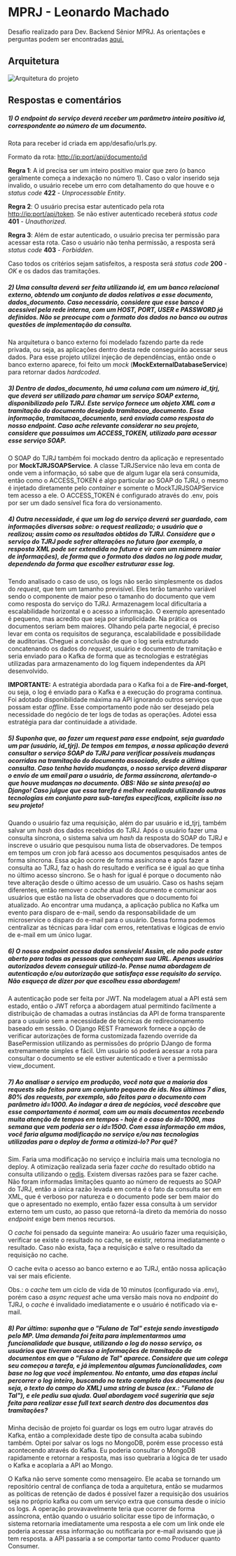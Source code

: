 # MPRJ - Leonardo Machado

Desafio realizado para Dev. Backend Sênior MPRJ.
As orientações e perguntas podem ser encontradas [aqui.](docs/)

## Arquitetura
![Arquitetura do projeto](docs/arquitetura.png)

## Respostas e comentários
##### 1) O *endpoint* do serviço deverá receber um parâmetro inteiro positivo id, correspondente ao número de um documento.
Rota para receber id criada em app/desafio/urls.py.

Formato da rota: [http://ip:port/api/documento/id]()

**Regra 1**: A id precisa ser um inteiro positivo maior que zero (o banco geralmente começa a indexação no número 1). 
Caso o valor inserido seja invalido, o usuário recebe um erro com detalhamento do que houve e o *status code* **422** - *Unprocessable Entity*.

**Regra 2**: O usuário precisa estar autenticado pela rota [http://ip:port/api/token](). Se não estiver autenticado receberá *status code* **401** - *Unauthorized*.

**Regra 3**: Além de estar autenticado, o usuário precisa ter permissão para acessar esta rota. Caso o usuário não tenha permissão, a resposta será *status code* **403** - *Forbidden*.

Caso todos os critérios sejam satisfeitos, a resposta será *status code* **200** - *OK* e os dados das tramitações.

##### 2) Uma consulta deverá ser feita utilizando id, em um banco relacional externo, obtendo um conjunto de dados relativos a esse documento, dados_documento. Caso necessário, considere que esse banco é acessível pela rede interna, com um HOST, PORT, USER e PASSWORD já definidos. Não se preocupe com o formato dos dados no banco ou outras questões de implementação da consulta.
Na arquitetura o banco externo foi modelado fazendo parte da rede privada, ou seja, as aplicações dentro desta rede conseguirão acessar seus dados. Para esse projeto utilizei injeção de dependências, então onde o banco externo aparece, foi feito um *mock* (**MockExternalDatabaseService**) para retornar dados *hardcoded*.

##### 3) Dentro de dados_documento, há uma coluna com um número id_tjrj, que deverá ser utilizado para chamar um serviço SOAP externo, disponibilizado pelo TJRJ. Este serviço fornece um objeto XML com a tramitação do documento desejado tramitacao_documento. Essa informação, tramitacao_documento, será enviada como resposta do nosso endpoint. Caso ache relevante considerar no seu projeto, considere que possuimos um ACCESS_TOKEN, utilizado para acessar esse serviço SOAP.
O SOAP do TJRJ também foi mockado dentro da aplicação e representado por **MockTJRJSOAPService**. A classe TJRJService não leva em conta de onde vem a informação, só sabe que de algum lugar ela será consumida, então como o ACCESS_TOKEN é algo particular ao SOAP do TJRJ, o mesmo é injetado diretamente pelo *container* e somente o MockTJRJSOAPService tem acesso a ele. O ACCESS_TOKEN é configurado através do .env, pois por ser um dado sensível fica fora do versionamento.

##### 4) Outra necessidade, é que um log do serviço deverá ser guardado, com informações diversas sobre: o request realizado; o usuário que o realizou; assim como os resultados obtidos do TJRJ. Considere que o serviço do TJRJ pode sofrer alterações no futuro (por exemplo, a resposta XML pode ser extendida no futuro e vir com um número maior de informações), de forma que o formato dos dados no log pode mudar, dependendo da forma que escolher estruturar esse log.
Tendo analisado o caso de uso, os logs não serão simplesmente os dados do *request*, que tem um tamanho previsível. Eles terão tamanho variável sendo o componente de maior peso o tamanho do documento que vem como resposta do serviço do TJRJ. Armazenagem local dificultaria a escalabilidade horizontal e o acesso a informação. O exemplo apresentado é pequeno, mas acredito que seja por simplicidade.  Na prática os documentos seriam bem maiores. Olhando pela parte negocial, é preciso levar em conta os requisitos de segurança, escalabilidade e possibilidade de auditorias.
Cheguei a conclusão de que o log seria estruturado concatenando os dados do *request*, usuário e documento de tramitação e seria enviado para o Kafka de forma que as tecnologias e estratégias utilizadas para armazenamento do log fiquem independentes da API desenvolvido.

**IMPORTANTE:** A estratégia abordada para o Kafka foi a de **Fire-and-forget**, ou seja, o log é enviado para o Kafka e a execução do programa continua. Foi adotado disponibilidade máxima na API ignorando outros serviços que possam estar *offline*. Esse comportamento pode não ser desejado pela necessidade do negócio de ter logs de todas as operações. Adotei essa estratégia para dar continuidade a atividade.

##### 5) Suponha que, ao fazer um request para esse endpoint, seja guardado um par (usuário, id_tjrj). De tempos em tempos, a nossa aplicação deverá consultar o serviço SOAP do TJRJ para verificar possíveis mudanças ocorridas na tramitação do documento associado, desde a última consulta. Caso tenha havido mudanças, o nosso serviço deverá disparar o envio de um email para o usuário, de forma assíncrona, alertando-o que houve mudanças no documento. OBS: Não se sinta preso(a) ao Django! Caso julgue que essa tarefa é melhor realizada utilizando outras tecnologias em conjunto para sub-tarefas específicas, explicite isso no seu projeto!
Quando o usuário faz uma requisição, além do par usuário e id_tjrj, também salvar um *hash* dos dados recebidos do TJRJ. 
Após o usuário fazer uma consulta síncrona, o sistema salva um *hash* da resposta do SOAP do TJRJ e inscreve o usuário que pesquisou numa lista de observadores. De tempos em tempos um cron job fará acesso aos documentos pesquisados antes de forma síncrona. Essa ação ocorre de forma assíncrona e após fazer a consulta ao TJRJ, faz o hash do resultado e verifica se é igual ao que tinha no último acesso síncrono. Se o hash for igual é porque o documento não teve alteração desde o último acesso de um usuário. Caso os hashs sejam diferentes, então remover o *cache* atual do documento e comunicar aos usuários que estão na lista de observadores que o documento foi atualizado. Ao encontrar uma mudança, a aplicação publica no Kafka um evento para disparo de e-mail, sendo da responsabilidade de um microservice o disparo do e-mail para o usuário. Dessa forma podemos centralizar as técnicas para lidar com erros, retentativas e lógicas de envio de e-mail em um único lugar.

##### 6) O nosso endpoint acessa dados sensíveis! Assim, ele não pode estar aberto para todas as pessoas que conheçam sua URL. Apenas usuários autorizados devem conseguir utilizá-lo. Pense numa abordagem de autenticação e/ou autorização que satisfaça esse requisito do serviço. Não esqueça de dizer por que escolheu essa abordagem!
A autenticação pode ser feita por JWT. Na modelagem atual a API está sem estado, então o JWT reforça a abordagem atual permitindo facilmente a distribuição de chamadas a outras instâncias da API de forma transparente para o usuário sem a necessidade de técnicas de redirecionamento baseado em sessão. O Django REST Framework fornece a opção de verificar autorizações de forma customizada fazendo override da BasePermission utilizando as permissões do próprio DJango de forma extremamente simples e fácil. Um usuário só poderá acessar a rota para consultar o documento se ele estiver autenticado e tiver a permissão view_document.

##### 7) Ao analisar o serviço em produção, você nota que a maioria dos requests são feitos para um conjunto pequeno de ids. Nos últimos 7 dias, 80% dos requests, por exemplo, são feitos para o documento com parâmetro id=1000. Ao indagar a área de negócios, você descobre que esse comportamento é normal, com um ou mais documentos recebendo muita atenção de tempos em tempos - hoje é o caso do id=1000, mas semana que vem poderia ser o id=1500. Com essa informação em mãos, você faria alguma modificação no serviço e/ou nas tecnologias utilizadas para o deploy de forma a otimizá-lo? Por quê?
Sim. Faria uma modificação no serviço e incluiria mais uma tecnologia no deploy. A otimização realizada seria fazer *cache* do resultado obtido na consulta utilizando o [redis](!https://redis.io/). Existem diversas razões para se fazer cache. Não foram informadas limitações quanto ao número de requests ao SOAP do TJRJ, então a única razão levada em conta é o fato da consulta ser em XML, que é verboso por natureza e o documento pode ser bem maior do que o apresentado no exemplo, então fazer essa consulta à um servidor externo tem um custo, ao passo que retorná-la direto da memória do nosso *endpoint* exige bem menos recursos.

O *cache* foi pensado da seguinte maneira:
Ao usuário fazer uma requisição, verificar se existe o resultado no cache, se existir, retorna imediatamente o resultado.
Caso não exista, faça a requisição e salve o resultado da requisição no cache.

O cache evita o acesso ao banco externo e ao TJRJ, então nossa aplicação vai ser mais eficiente.

Obs.: o *cache* tem um ciclo de vida de 10 minutos (configurado via .env), porém caso a *async request* ache uma versão mais nova no *endpoint* do TJRJ, o *cache* é invalidado imediatamente e o usuário é notificado via e-mail.

##### 8) Por último: suponha que o "Fulano de Tal" esteja sendo investigado pelo MP. Uma demanda foi feita para implementarmos uma funcionalidade que busque, utilizando o log do nosso serviço, os usuários que tiveram acesso a informações de tramitação de documentos em que o "Fulano de Tal" aparece. Considere que um colega seu começou a tarefa, e já implementou algumas funcionalidades, com base no log que você implementou. No entanto, uma das etapas inclui percorrer o log inteiro, buscando no texto completo dos documentos (ou seja, o texto do campo <doc> do XML) uma string de busca (ex.: "Fulano de Tal"), e ele pediu sua ajuda. Qual abordagem você sugeriria que seja feita para realizar esse full text search dentro dos documentos das tramitações?
Minha decisão de projeto foi guardar os logs em outro lugar através do Kafka, então a complexidade deste tipo de consulta acaba subindo também. Optei por salvar os logs no MongoDB, porém esse processo está acontecendo através do Kafka. Eu poderia consultar o MongoDB rapidamente e retornar a resposta, mas isso quebraria a lógica de ter usado o Kafka e acoplaria a API ao Mongo.

O Kafka não serve somente como mensageiro. Ele acaba se tornando um repositório central de confiança de toda a arquitetura, então se mudarmos as políticas de retenção de dados é possível fazer a requisição dos usuários seja no próprio kafka ou com um serviço extra que consuma desde o início os logs. A operação provavavelmente teria que ocorrer de forma assíncrona, então quando o usuário solicitar esse tipo de informação, o sistema retornaria imediatamente uma resposta a ele com um link onde ele poderia acessar essa informação ou notificaria por e-mail avisando que já tem resposta. a API passaria a se comportar tanto como Producer quanto Consumer.